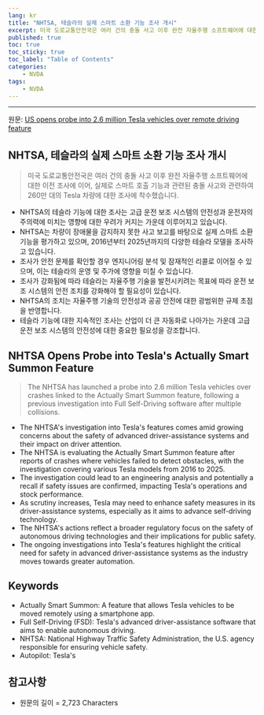 ```yaml
---
lang: kr
title: "NHTSA, 테슬라의 실제 스마트 소환 기능 조사 개시"
excerpt: 미국 도로교통안전국은 여러 건의 충돌 사고 이후 완전 자율주행 소프트웨어에 대한 이전 조사에 이어, 실제로 스마트 호출 기능과 관련된 충돌 사고와 관련하여 260만 대의 Tesla 차량에 대한 조사에 착수했습니다.
published: true
toc: true
toc_sticky: true
toc_label: "Table of Contents"
categories:
    - NVDA
tags:
    - NVDA
---
```


---

  원문: [US opens probe into 2.6 million Tesla vehicles over remote driving feature](https://www.investing.com/news/stock-market-news/us-opens-probe-into-about-26-million-tesla-vehicles-over-actually-smart-summon-feature-3799506)

## NHTSA, 테슬라의 실제 스마트 소환 기능 조사 개시

> 미국 도로교통안전국은 여러 건의 충돌 사고 이후 완전 자율주행 소프트웨어에 대한 이전 조사에 이어, 실제로 스마트 호출 기능과 관련된 충돌 사고와 관련하여 260만 대의 Tesla 차량에 대한 조사에 착수했습니다.


- NHTSA의 테슬라 기능에 대한 조사는 고급 운전 보조 시스템의 안전성과 운전자의 주의력에 미치는 영향에 대한 우려가 커지는 가운데 이루어지고 있습니다.
- NHTSA는 차량이 장애물을 감지하지 못한 사고 보고를 바탕으로 실제 스마트 소환 기능을 평가하고 있으며, 2016년부터 2025년까지의 다양한 테슬라 모델을 조사하고 있습니다.
- 조사가 안전 문제를 확인할 경우 엔지니어링 분석 및 잠재적인 리콜로 이어질 수 있으며, 이는 테슬라의 운영 및 주가에 영향을 미칠 수 있습니다.
- 조사가 강화됨에 따라 테슬라는 자율주행 기술을 발전시키려는 목표에 따라 운전 보조 시스템의 안전 조치를 강화해야 할 필요성이 있습니다.
- NHTSA의 조치는 자율주행 기술의 안전성과 공공 안전에 대한 광범위한 규제 초점을 반영합니다.
- 테슬라 기능에 대한 지속적인 조사는 산업이 더 큰 자동화로 나아가는 가운데 고급 운전 보조 시스템의 안전성에 대한 중요한 필요성을 강조합니다.

## NHTSA Opens Probe into Tesla's Actually Smart Summon Feature

> The NHTSA has launched a probe into 2.6 million Tesla vehicles over crashes linked to the Actually Smart Summon feature, following a previous investigation into Full Self-Driving software after multiple collisions.


- The NHTSA's investigation into Tesla's features comes amid growing concerns about the safety of advanced driver-assistance systems and their impact on driver attention.
- The NHTSA is evaluating the Actually Smart Summon feature after reports of crashes where vehicles failed to detect obstacles, with the investigation covering various Tesla models from 2016 to 2025.
- The investigation could lead to an engineering analysis and potentially a recall if safety issues are confirmed, impacting Tesla's operations and stock performance.
- As scrutiny increases, Tesla may need to enhance safety measures in its driver-assistance systems, especially as it aims to advance self-driving technology.
- The NHTSA's actions reflect a broader regulatory focus on the safety of autonomous driving technologies and their implications for public safety.
- The ongoing investigations into Tesla's features highlight the critical need for safety in advanced driver-assistance systems as the industry moves towards greater automation.

## Keywords

- Actually Smart Summon: A feature that allows Tesla vehicles to be moved remotely using a smartphone app.
- Full Self-Driving (FSD): Tesla's advanced driver-assistance software that aims to enable autonomous driving.
- NHTSA: National Highway Traffic Safety Administration, the U.S. agency responsible for ensuring vehicle safety.
- Autopilot: Tesla's

## 참고사항

- 원문의 길이 = 2,723 Characters

